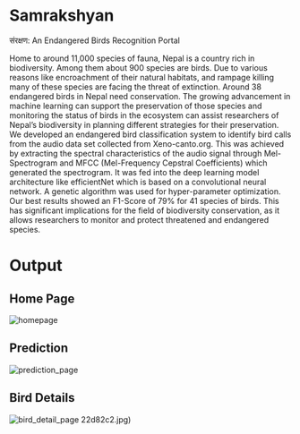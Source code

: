 # Samrakshyan
संरक्षण: An Endangered Birds Recognition Portal

Home to around 11,000 species of fauna, Nepal is a country rich in biodiversity. Among them about 900 species are birds. Due to various reasons like encroachment of their natural habitats, and rampage killing many of these species are facing the threat of extinction. Around 38 endangered birds in Nepal need conservation. The growing advancement in machine learning can support the preservation of those species and monitoring the status of birds in the ecosystem can assist researchers of Nepal’s biodiversity in planning different strategies for their preservation. We developed an endangered bird classification system to identify bird calls from the audio data set collected from Xeno-canto.org. This was achieved by extracting the spectral characteristics of the audio signal through Mel-Spectrogram and MFCC (Mel-Frequency Cepstral Coefficients) which generated the spectrogram. It was fed into the deep learning model architecture like efficientNet which is based on a convolutional neural network. A genetic algorithm was used for hyper-parameter optimization. Our best results showed an F1-Score of 79\% for 41 species of birds. This has significant implications for the field of biodiversity conservation, as it allows researchers to monitor and protect threatened and endangered species.

# Output

## Home Page
![homepage](https://user-images.githubusercontent.com/49801844/219280103-6bf4b7a2-dfab-43b0-a08f-7af57db57a00.jpg)


## Prediction
![prediction_page](https://user-images.githubusercontent.com/49801844/219280255-b43cc603-0acc-46b5-a823-c12bc22d82c2.jpg)


## Bird Details
![bird_detail_page](https://user-images.githubusercontent.com/49801844/219280294-0fabaad8-b420-4140-89b8-b73b5df9ce89.png)
22d82c2.jpg)
